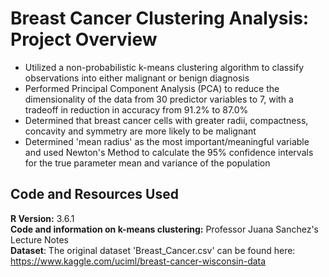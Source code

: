 # Breast Cancer Clustering Analysis: Project Overview 
* Utilized a non-probabilistic k-means clustering algorithm to classify observations into either malignant or benign diagnosis
*	Performed Principal Component Analysis (PCA) to reduce the dimensionality of the data from 30 predictor variables to 7, with a tradeoff in reduction in accuracy from 91.2% to 87.0%
*	Determined that breast cancer cells with greater radii, compactness, concavity and symmetry are more likely to be malignant
*	Determined 'mean radius' as the most important/meaningful variable and used Newton's Method to calculate the 95% confidence intervals for the true parameter mean and variance of the population


## Code and Resources Used 
**R Version:** 3.6.1  
**Code and information on k-means clustering:** Professor Juana Sanchez's Lecture Notes    
**Dataset**:  The original dataset 'Breast_Cancer.csv' can be found here: https://www.kaggle.com/uciml/breast-cancer-wisconsin-data 
